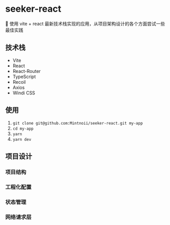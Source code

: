 # seeker-react
👾 使用 vite + react 最新技术栈实现的应用，从项目架构设计的各个方面尝试一些最佳实践

## 技术栈

- Vite
- React
- React-Router
- TypeScript
- Recoil
- Axios
- Windi CSS

## 使用

1. `git clone git@github.com:Mintnoii/seeker-react.git my-app`
2. `cd my-app`
3. `yarn`
4. `yarn dev`

## 项目设计

### 项目结构
### 工程化配置
### 状态管理
### 网络请求层